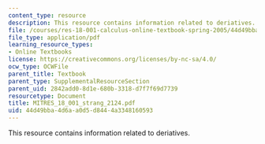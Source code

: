 ```yaml
---
content_type: resource
description: This resource contains information related to deriatives.
file: /courses/res-18-001-calculus-online-textbook-spring-2005/44d49bba4d6aa0d5d8444a3348160593_MITRES_18_001_strang_2124.pdf
file_type: application/pdf
learning_resource_types:
- Online Textbooks
license: https://creativecommons.org/licenses/by-nc-sa/4.0/
ocw_type: OCWFile
parent_title: Textbook
parent_type: SupplementalResourceSection
parent_uid: 2842add0-8d1e-680b-3318-d7f7f69d7739
resourcetype: Document
title: MITRES_18_001_strang_2124.pdf
uid: 44d49bba-4d6a-a0d5-d844-4a3348160593
---
```

This resource contains information related to deriatives.